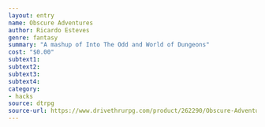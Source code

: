 ```yaml
---
layout: entry 
name: Obscure Adventures
author: Ricardo Esteves
genre: fantasy
summary: "A mashup of Into The Odd and World of Dungeons"
cost: "$0.00"
subtext1: 
subtext2: 
subtext3: 
subtext4: 
category:
- hacks
source: dtrpg
source-url: https://www.drivethrurpg.com/product/262290/Obscure-Adventures--Fold-n-Play-OSR
---
```

